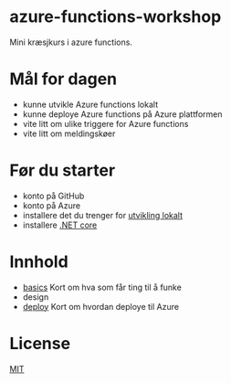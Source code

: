 # azure-functions-workshop

Mini kræsjkurs i azure functions.

# Mål for dagen

- kunne utvikle Azure functions lokalt
- kunne deploye Azure functions på Azure plattformen
- vite litt om ulike triggere for Azure functions
- vite litt om meldingskøer

# Før du starter

- konto på GitHub
- konto på Azure
- installere det du trenger for [utvikling lokalt](https://docs.microsoft.com/en-us/azure/azure-functions/functions-develop-local)
- installere [.NET core](https://dotnet.microsoft.com/download)

# Innhold

- [basics](docs/basics.md) Kort om hva som får ting til å funke
- design
- [deploy](docs/deploy.md) Kort om hvordan deploye til Azure

# License

[MIT](LICENSE)

